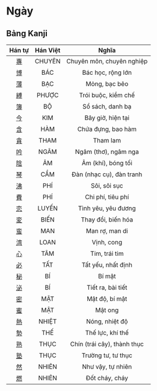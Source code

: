 <link href="styles.css" rel="stylesheet">

# Ngày

## Bảng Kanji

| Hán tự | Hán Việt | Nghĩa |
| :---: | :---: | :---: |
| [<span class="stroke-order">專</span>](https://www.tiengnhatdongian.com/kanji/giai-nghia-kanji-%E5%B0%88) | CHUYÊN | Chuyên môn, chuyên nghiệp |
| [<span class="stroke-order">博</span>](https://www.tiengnhatdongian.com/kanji/giai-nghia-kanji-%E5%8D%9A) | BÁC | Bác học, rộng lớn |
| [<span class="stroke-order">薄</span>](https://www.tiengnhatdongian.com/kanji/giai-nghia-kanji-%E8%96%84) | BẠC | Mỏng, bạc bẽo |
| [<span class="stroke-order">縛</span>](https://www.tiengnhatdongian.com/kanji/giai-nghia-kanji-%E7%B8%9B) | PHƯỢC | Trói buộc, kiềm chế |
| [<span class="stroke-order">簿</span>](https://www.tiengnhatdongian.com/kanji/giai-nghia-kanji-%E7%B0%BF) | BỘ | Sổ sách, danh bạ |
| [<span class="stroke-order">今</span>](https://www.tiengnhatdongian.com/kanji/giai-nghia-kanji-%E4%BB%8A) | KIM | Bây giờ, hiện tại |
| [<span class="stroke-order">含</span>](https://www.tiengnhatdongian.com/kanji/giai-nghia-kanji-%E5%90%AB) | HÀM | Chứa đựng, bao hàm |
| [<span class="stroke-order">貪</span>](https://www.tiengnhatdongian.com/kanji/giai-nghia-kanji-%E8%B2%AA) | THAM | Tham lam |
| [<span class="stroke-order">吟</span>](https://www.tiengnhatdongian.com/kanji/giai-nghia-kanji-%E5%90%9F) | NGÂM | Ngâm (thơ), ngâm nga |
| [<span class="stroke-order">陰</span>](https://www.tiengnhatdongian.com/kanji/giai-nghia-kanji-%E9%99%B0) | ÂM | Âm (khí), bóng tối |
| [<span class="stroke-order">琴</span>](https://www.tiengnhatdongian.com/kanji/giai-nghia-kanji-%E7%90%B4) | CẦM | Đàn (nhạc cụ), đàn tranh |
| [<span class="stroke-order">沸</span>](https://www.tiengnhatdongian.com/kanji/giai-nghia-kanji-%E6%B2%B8) | PHÍ | Sôi, sôi sục |
| [<span class="stroke-order">費</span>](https://www.tiengnhatdongian.com/kanji/giai-nghia-kanji-%E8%B2%BB) | PHÍ | Chi phí, tiêu phí |
| [<span class="stroke-order">恋</span>](https://www.tiengnhatdongian.com/kanji/giai-nghia-kanji-%E6%81%8B) | LUYẾN | Tình yêu, yêu đương |
| [<span class="stroke-order">変</span>](https://www.tiengnhatdongian.com/kanji/giai-nghia-kanji-%E5%A4%89) | BIẾN | Thay đổi, biến hóa |
| [<span class="stroke-order">蛮</span>](https://www.tiengnhatdongian.com/kanji/giai-nghia-kanji-%E8%9B%AE) | MAN | Man rợ, man di |
| [<span class="stroke-order">湾</span>](https://www.tiengnhatdongian.com/kanji/giai-nghia-kanji-%E6%B9%BE) | LOAN | Vịnh, cong |
| [<span class="stroke-order">心</span>](https://www.tiengnhatdongian.com/kanji/giai-nghia-kanji-%E5%BF%83) | TÂM | Tim, trái tim |
| [<span class="stroke-order">必</span>](https://www.tiengnhatdongian.com/kanji/giai-nghia-kanji-%E5%BF%85) | TẤT | Tất yếu, nhất định |
| [<span class="stroke-order">秘</span>](https://www.tiengnhatdongian.com/kanji/giai-nghia-kanji-%E7%A7%98) | BÍ | Bí mật |
| [<span class="stroke-order">泌</span>](https://www.tiengnhatdongian.com/kanji/giai-nghia-kanji-%E6%B3%8C) | BÍ | Tiết ra, bài tiết |
| [<span class="stroke-order">密</span>](https://www.tiengnhatdongian.com/kanji/giai-nghia-kanji-%E5%AF%86) | MẬT | Mật độ, bí mật |
| [<span class="stroke-order">蜜</span>](https://www.tiengnhatdongian.com/kanji/giai-nghia-kanji-%E8%9C%9C) | MẬT | Mật ong |
| [<span class="stroke-order">熱</span>](https://www.tiengnhatdongian.com/kanji/giai-nghia-kanji-%E7%86%B1) | NHIỆT | Nóng, nhiệt độ |
| [<span class="stroke-order">勢</span>](https://www.tiengnhatdongian.com/kanji/giai-nghia-kanji-%E5%8B%A2) | THẾ | Thế lực, khí thế |
| [<span class="stroke-order">熟</span>](https://www.tiengnhatdongian.com/kanji/giai-nghia-kanji-%E7%86%9F) | THỤC | Chín (trái cây), thành thục |
| [<span class="stroke-order">塾</span>](https://www.tiengnhatdongian.com/kanji/giai-nghia-kanji-%E5%A1%BE) | THỤC | Trường tư, tư thục |
| [<span class="stroke-order">然</span>](https://www.tiengnhatdongian.com/kanji/giai-nghia-kanji-%E7%84%B6) | NHIÊN | Như vậy, tự nhiên |
| [<span class="stroke-order">燃</span>](https://www.tiengnhatdongian.com/kanji/giai-nghia-kanji-%E7%87%83) | NHIÊN | Đốt cháy, cháy |

